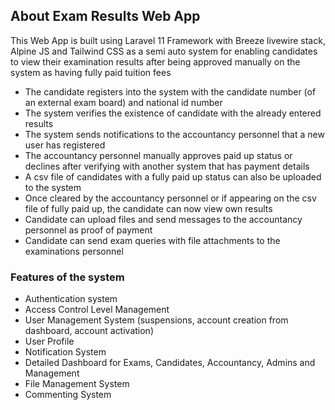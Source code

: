 

## About Exam Results Web App

This Web App is built using Laravel 11 Framework  with Breeze livewire stack, Alpine JS and Tailwind CSS as a semi auto system for enabling candidates to view their examination results after being approved manually on the system as having fully paid tuition fees


- The candidate registers into the system with the candidate number (of an external exam board) and national id number
- The system verifies the existence of candidate with the already entered results 
- The system sends notifications to the accountancy personnel that a new user has registered
- The accountancy personnel manually approves paid up status or declines after verifying with another system that has payment details
- A csv file of candidates with a fully paid up status can also be uploaded to the system
- Once cleared by the accountancy personnel or if appearing on the csv file of fully paid up, the candidate can now view own results
- Candidate can upload files and send messages to the accountancy personnel as proof of payment
- Candidate can send exam queries with file attachments to the examinations personnel


### Features of the system

- Authentication system
- Access Control Level Management
- User Management System (suspensions, account creation from dashboard, account activation)
- User Profile
- Notification System
- Detailed Dashboard for Exams, Candidates, Accountancy, Admins and Management
- File Management System
- Commenting System

